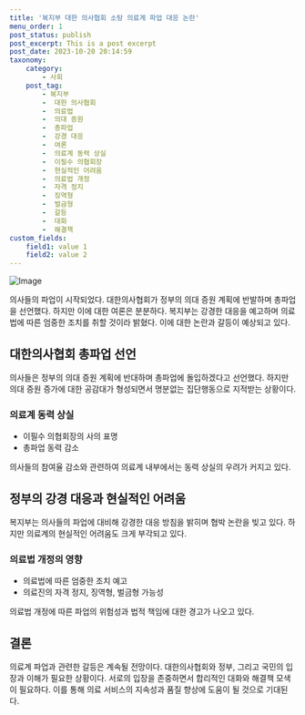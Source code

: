 ```yaml
---
title: '복지부 대한 의사협회 소탕 의료계 파업 대응 논란'
menu_order: 1
post_status: publish
post_excerpt: This is a post excerpt
post_date: 2023-10-20 20:14:59
taxonomy:
    category:
        - 사회
    post_tag:
        - 복지부
        -  대한 의사협회
        -  의료법
        -  의대 증원
        -  총파업
        -  강경 대응
        -  여론
        -  의료계 동력 상실
        -  이필수 의협회장
        -  현실적인 어려움
        -  의료법 개정
        -  자격 정지
        -  징역형
        -  벌금형
        -  갈등
        -  대화
        -  해결책
custom_fields:
    field1: value 1
    field2: value 2
---
```


![Image](https://imgnews.pstatic.net/image/421/2024/02/07/0007339757_001_20240207085718406.jpg?type=w647)


의사들의 파업이 시작되었다. 대한의사협회가 정부의 의대 증원 계획에 반발하며 총파업을 선언했다. 하지만 이에 대한 여론은 분분하다. 복지부는 강경한 대응을 예고하며 의료법에 따른 엄중한 조치를 취할 것이라 밝혔다. 이에 대한 논란과 갈등이 예상되고 있다.

## 대한의사협회 총파업 선언
의사들은 정부의 의대 증원 계획에 반대하며 총파업에 돌입하겠다고 선언했다. 하지만 의대 증원 증가에 대한 공감대가 형성되면서 명분없는 집단행동으로 지적받는 상황이다.

### 의료계 동력 상실
- 이필수 의협회장의 사의 표명
- 총파업 동력 감소

의사들의 참여율 감소와 관련하여 의료계 내부에서는 동력 상실의 우려가 커지고 있다.

## 정부의 강경 대응과 현실적인 어려움
복지부는 의사들의 파업에 대비해 강경한 대응 방침을 밝히며 협박 논란을 빚고 있다. 하지만 의료계의 현실적인 어려움도 크게 부각되고 있다.

### 의료법 개정의 영향
- 의료법에 따른 엄중한 조치 예고
- 의료진의 자격 정지, 징역형, 벌금형 가능성

의료법 개정에 따른 파업의 위험성과 법적 책임에 대한 경고가 나오고 있다.

## 결론
의료계 파업과 관련한 갈등은 계속될 전망이다. 대한의사협회와 정부, 그리고 국민의 입장과 이해가 필요한 상황이다. 서로의 입장을 존중하면서 합리적인 대화와 해결책 모색이 필요하다. 이를 통해 의료 서비스의 지속성과 품질 향상에 도움이 될 것으로 기대된다.
